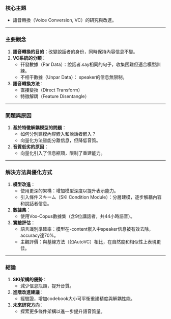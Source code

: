 ### 核心主題  
- 語音轉換（Voice Conversion, VC）的研究與改進。

---

### 主要觀念  
1. **語音轉換的目的**：改變說話者的身份，同時保持內容信息不變。  
2. **VC系統的分類**：
   - 幵發數據（Par Data）：說話者.say相同的句子，收集困難但適合模型訓練。
   - 不相干數據（Unpar Data）： speaker的信息無限制。
3. **語音轉換方法**：
   - 直接變換（Direct Transform）
   - 特徵解耦（Feature Disentangle）

---

### 問題與原因  
1. **基於特徵解耦模型的問題**：
   - 如何分別建模內容嵌入和說話者嵌入？
   - 向量化方法雖能分離信息，但降低音質。
2. **音質低劣的原因**：
   - 向量化引入了信息瓶頸，限制了重建能力。

---

### 解決方法與優化方式  
1. **模型改進**：
   - 使用更深的架構：增加模型深度以提升表示能力。
   - 引入條件スキーム（SKI Condition Module）：分層建模，逐步解耦內容和說話者信息。
2. **數據集**：
   - 使用Vox-Copus數據集（含9位講話者，共44小時語音）。
3. **實驗評估**：
   - 語言識別準確率：模型在-content嵌入中speaker信息被有效去除，accuracy達70%。
   - 主觀評價：與基線方法（如AutoVC）相比，在自然度和相似性上表現更佳。

---

### 結論  
1. **SKI架構的優勢**：
   - 減少信息瓶頸，提升音質。
2. **進階改進建議**：
   - 經驗證，增加codebook大小可平衡重建精度與解耦性能。
3. **未來研究方向**：
   - 探索更多條件架構以進一步提升語音質量。